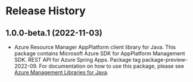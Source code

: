 # Release History

## 1.0.0-beta.1 (2022-11-03)

- Azure Resource Manager AppPlatform client library for Java. This package contains Microsoft Azure SDK for AppPlatform Management SDK. REST API for Azure Spring Apps. Package tag package-preview-2022-09. For documentation on how to use this package, please see [Azure Management Libraries for Java](https://aka.ms/azsdk/java/mgmt).

